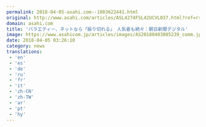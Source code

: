 ```yaml
---
permalink: 2018-04-05-asahi.com--1083622441.html
original: http://www.asahi.com/articles/ASL4274FSL42UCVL037.html?ref=rss
domain: asahi.com
title: 'バラエティー、ネットなら「振り切れる」　人気者も続々：朝日新聞デジタル'
image: https://www.asahicom.jp/articles/images/AS20180403005239_comm.jpg
date: 2018-04-05 03:26:10
category: news
translations: 
 - 'en'
 - 'es'
 - 'de'
 - 'ru'
 - 'fr'
 - 'it'
 - 'zh-CN'
 - 'zh-TW'
 - 'ar'
 - 'pt'
 - 'hy'
---
```


